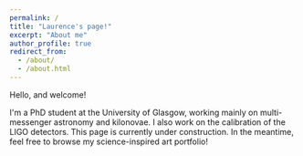 ```yaml
---
permalink: /
title: "Laurence's page!"
excerpt: "About me"
author_profile: true
redirect_from: 
  - /about/
  - /about.html
---
```

Hello, and welcome!

I'm a PhD student at the University of Glasgow, working mainly on multi-messenger astronomy and kilonovae. I also work on the calibration of the LIGO detectors. This page is currently under construction. In the meantime, feel free to browse my science-inspired art portfolio!
